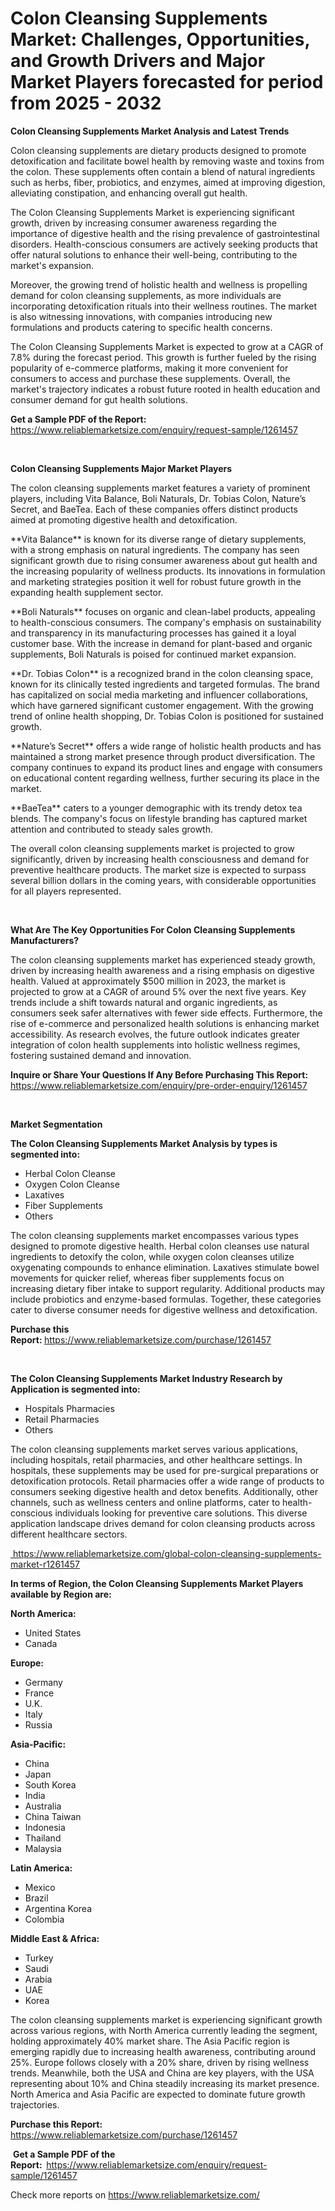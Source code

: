 <p><h1>Colon Cleansing Supplements Market: Challenges, Opportunities, and Growth Drivers and Major Market Players forecasted for period from 2025 - 2032</h1></p><p><strong>Colon Cleansing Supplements Market Analysis and Latest Trends</strong></p>
<p><p>Colon cleansing supplements are dietary products designed to promote detoxification and facilitate bowel health by removing waste and toxins from the colon. These supplements often contain a blend of natural ingredients such as herbs, fiber, probiotics, and enzymes, aimed at improving digestion, alleviating constipation, and enhancing overall gut health.</p><p>The Colon Cleansing Supplements Market is experiencing significant growth, driven by increasing consumer awareness regarding the importance of digestive health and the rising prevalence of gastrointestinal disorders. Health-conscious consumers are actively seeking products that offer natural solutions to enhance their well-being, contributing to the market's expansion.</p><p>Moreover, the growing trend of holistic health and wellness is propelling demand for colon cleansing supplements, as more individuals are incorporating detoxification rituals into their wellness routines. The market is also witnessing innovations, with companies introducing new formulations and products catering to specific health concerns.</p><p>The Colon Cleansing Supplements Market is expected to grow at a CAGR of 7.8% during the forecast period. This growth is further fueled by the rising popularity of e-commerce platforms, making it more convenient for consumers to access and purchase these supplements. Overall, the market's trajectory indicates a robust future rooted in health education and consumer demand for gut health solutions.</p></p>
<p><strong>Get a Sample PDF of the Report:&nbsp;</strong> <a href="https://www.reliablemarketsize.com/enquiry/request-sample/1261457?utm_campaign=3073&utm_medium=2&utm_source=Github&utm_content=ia&utm_term=08032025&utm_id=colon-cleansing-supplements">https://www.reliablemarketsize.com/enquiry/request-sample/1261457</a></p>
<p>&nbsp;</p>
<p><strong>Colon Cleansing Supplements Major Market Players</strong></p>
<p><p>The colon cleansing supplements market features a variety of prominent players, including Vita Balance, Boli Naturals, Dr. Tobias Colon, Nature’s Secret, and BaeTea. Each of these companies offers distinct products aimed at promoting digestive health and detoxification.</p><p>**Vita Balance** is known for its diverse range of dietary supplements, with a strong emphasis on natural ingredients. The company has seen significant growth due to rising consumer awareness about gut health and the increasing popularity of wellness products. Its innovations in formulation and marketing strategies position it well for robust future growth in the expanding health supplement sector.</p><p>**Boli Naturals** focuses on organic and clean-label products, appealing to health-conscious consumers. The company's emphasis on sustainability and transparency in its manufacturing processes has gained it a loyal customer base. With the increase in demand for plant-based and organic supplements, Boli Naturals is poised for continued market expansion.</p><p>**Dr. Tobias Colon** is a recognized brand in the colon cleansing space, known for its clinically tested ingredients and targeted formulas. The brand has capitalized on social media marketing and influencer collaborations, which have garnered significant customer engagement. With the growing trend of online health shopping, Dr. Tobias Colon is positioned for sustained growth.</p><p>**Nature’s Secret** offers a wide range of holistic health products and has maintained a strong market presence through product diversification. The company continues to expand its product lines and engage with consumers on educational content regarding wellness, further securing its place in the market.</p><p>**BaeTea** caters to a younger demographic with its trendy detox tea blends. The company's focus on lifestyle branding has captured market attention and contributed to steady sales growth.</p><p>The overall colon cleansing supplements market is projected to grow significantly, driven by increasing health consciousness and demand for preventive healthcare products. The market size is expected to surpass several billion dollars in the coming years, with considerable opportunities for all players represented.</p></p>
<p>&nbsp;</p>
<p><strong>What Are The Key Opportunities For Colon Cleansing Supplements Manufacturers?</strong></p>
<p><p>The colon cleansing supplements market has experienced steady growth, driven by increasing health awareness and a rising emphasis on digestive health. Valued at approximately $500 million in 2023, the market is projected to grow at a CAGR of around 5% over the next five years. Key trends include a shift towards natural and organic ingredients, as consumers seek safer alternatives with fewer side effects. Furthermore, the rise of e-commerce and personalized health solutions is enhancing market accessibility. As research evolves, the future outlook indicates greater integration of colon health supplements into holistic wellness regimes, fostering sustained demand and innovation.</p></p>
<p><strong>Inquire or Share Your Questions If Any Before Purchasing This Report:</strong> <a href="https://www.reliablemarketsize.com/enquiry/pre-order-enquiry/1261457?utm_campaign=3073&utm_medium=2&utm_source=Github&utm_content=ia&utm_term=08032025&utm_id=colon-cleansing-supplements">https://www.reliablemarketsize.com/enquiry/pre-order-enquiry/1261457</a></p>
<p>&nbsp;</p>
<p><strong>Market Segmentation</strong></p>
<p><strong>The Colon Cleansing Supplements Market Analysis by types is segmented into:</strong></p>
<p><ul><li>Herbal Colon Cleanse</li><li>Oxygen Colon Cleanse</li><li>Laxatives</li><li>Fiber Supplements</li><li>Others</li></ul></p>
<p><p>The colon cleansing supplements market encompasses various types designed to promote digestive health. Herbal colon cleanses use natural ingredients to detoxify the colon, while oxygen colon cleanses utilize oxygenating compounds to enhance elimination. Laxatives stimulate bowel movements for quicker relief, whereas fiber supplements focus on increasing dietary fiber intake to support regularity. Additional products may include probiotics and enzyme-based formulas. Together, these categories cater to diverse consumer needs for digestive wellness and detoxification.</p></p>
<p><strong>Purchase this Report:&nbsp;</strong><a href="https://www.reliablemarketsize.com/purchase/1261457?utm_campaign=3073&utm_medium=2&utm_source=Github&utm_content=ia&utm_term=08032025&utm_id=colon-cleansing-supplements">https://www.reliablemarketsize.com/purchase/1261457</a></p>
<p>&nbsp;</p>
<p><strong>The Colon Cleansing Supplements Market Industry Research by Application is segmented into:</strong></p>
<p><ul><li>Hospitals Pharmacies</li><li>Retail Pharmacies</li><li>Others</li></ul></p>
<p><p>The colon cleansing supplements market serves various applications, including hospitals, retail pharmacies, and other healthcare settings. In hospitals, these supplements may be used for pre-surgical preparations or detoxification protocols. Retail pharmacies offer a wide range of products to consumers seeking digestive health and detox benefits. Additionally, other channels, such as wellness centers and online platforms, cater to health-conscious individuals looking for preventive care solutions. This diverse application landscape drives demand for colon cleansing products across different healthcare sectors.</p></p>
<p><a href="https://www.reliablemarketsize.com/global-colon-cleansing-supplements-market-r1261457?utm_campaign=3073&utm_medium=2&utm_source=Github&utm_content=ia&utm_term=08032025&utm_id=colon-cleansing-supplements">&nbsp;https://www.reliablemarketsize.com/global-colon-cleansing-supplements-market-r1261457</a></p>
<p><strong>In terms of Region, the Colon Cleansing Supplements Market Players available by Region are:</strong></p>
<p>
    <p> <strong> North America: </strong>
        <ul>
            <li>United States</li>
            <li>Canada</li>
        </ul>
        </p> 
    <p> <strong> Europe: </strong>
        <ul>
            <li>Germany</li>
            <li>France</li>
            <li>U.K.</li>
            <li>Italy</li>
            <li>Russia</li>
        </ul>
        </p> 
    <p> <strong> Asia-Pacific: </strong>
        <ul>
            <li>China</li>
            <li>Japan</li>
            <li>South Korea</li>
            <li>India</li>
            <li>Australia</li>
            <li>China Taiwan</li>
            <li>Indonesia</li>
            <li>Thailand</li>
            <li>Malaysia</li>
        </ul>
        </p> 
    <p> <strong> Latin America: </strong>
        <ul>
            <li>Mexico</li>
            <li>Brazil</li>
            <li>Argentina Korea</li>
            <li>Colombia</li>
        </ul>
        </p> 
    <p> <strong> Middle East & Africa: </strong>
        <ul>
            <li>Turkey</li>
            <li>Saudi</li>
            <li>Arabia</li>
            <li>UAE</li>
            <li>Korea</li>
        </ul>
    </p>
    </p>
<p><p>The colon cleansing supplements market is experiencing significant growth across various regions, with North America currently leading the segment, holding approximately 40% market share. The Asia Pacific region is emerging rapidly due to increasing health awareness, contributing around 25%. Europe follows closely with a 20% share, driven by rising wellness trends. Meanwhile, both the USA and China are key players, with the USA representing about 10% and China steadily increasing its market presence. North America and Asia Pacific are expected to dominate future growth trajectories.</p></p>
<p><strong>Purchase this Report: </strong><a href="https://www.reliablemarketsize.com/purchase/1261457?utm_campaign=3073&utm_medium=2&utm_source=Github&utm_content=ia&utm_term=08032025&utm_id=colon-cleansing-supplements">https://www.reliablemarketsize.com/purchase/1261457</a></p>
<p>&nbsp;<strong>Get a Sample PDF of the Report:&nbsp;&nbsp;</strong><a href="https://www.reliablemarketsize.com/enquiry/request-sample/1261457?utm_campaign=3073&utm_medium=2&utm_source=Github&utm_content=ia&utm_term=08032025&utm_id=colon-cleansing-supplements">https://www.reliablemarketsize.com/enquiry/request-sample/1261457</a></p>
<p><strong></strong></p>
<p>Check more reports on <a href="https://www.reliablemarketsize.com/?utm_campaign=3073&utm_medium=2&utm_source=Github&utm_content=ia&utm_term=08032025&utm_id=colon-cleansing-supplements">https://www.reliablemarketsize.com/</a></p>